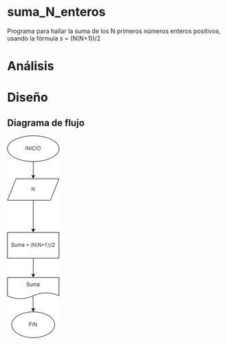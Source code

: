 # suma_N_enteros
Programa para hallar la suma de los N primeros números enteros positivos, usando la fórmula s = (N(N+1))/2

# Análisis

# Diseño

## Diagrama de flujo
![Diagrama de flujo](diagrama.png "Diagrama de flujo")
